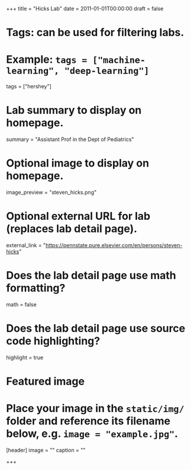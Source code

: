 +++
title = "Hicks Lab"
date = 2011-01-01T00:00:00
draft = false

# Tags: can be used for filtering labs.
# Example: `tags = ["machine-learning", "deep-learning"]`
tags = ["hershey"]

# Lab summary to display on homepage.
summary = "Assistant Prof in the Dept of Pediatrics"

# Optional image to display on homepage.
image_preview = "steven_hicks.png"

# Optional external URL for lab (replaces lab detail page).
external_link = "https://pennstate.pure.elsevier.com/en/persons/steven-hicks"

# Does the lab detail page use math formatting?
math = false

# Does the lab detail page use source code highlighting?
highlight = true

# Featured image
# Place your image in the `static/img/` folder and reference its filename below, e.g. `image = "example.jpg"`.
[header]
image = ""
caption = ""

+++

